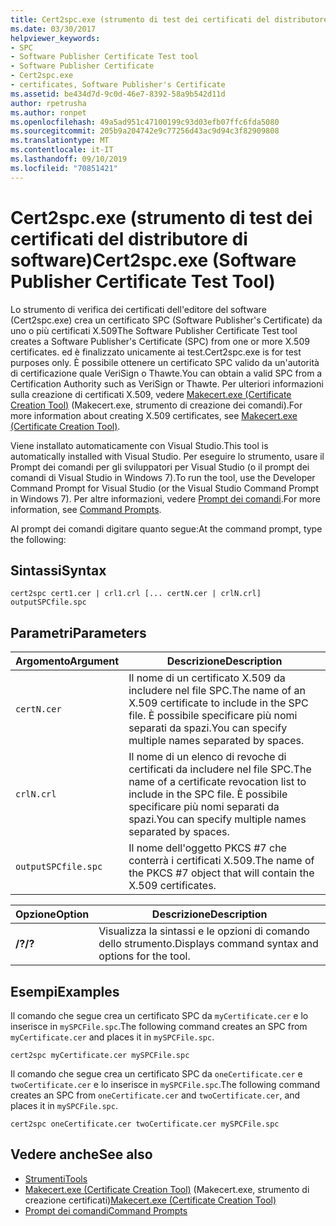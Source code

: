```yaml
---
title: Cert2spc.exe (strumento di test dei certificati del distributore di software)
ms.date: 03/30/2017
helpviewer_keywords:
- SPC
- Software Publisher Certificate Test tool
- Software Publisher Certificate
- Cert2spc.exe
- certificates, Software Publisher's Certificate
ms.assetid: be434d7d-9c0d-46e7-8392-58a9b542d11d
author: rpetrusha
ms.author: ronpet
ms.openlocfilehash: 49a5ad951c47100199c93d03efb07ffc6fda5080
ms.sourcegitcommit: 205b9a204742e9c77256d43ac9d94c3f82909808
ms.translationtype: MT
ms.contentlocale: it-IT
ms.lasthandoff: 09/10/2019
ms.locfileid: "70851421"
---
```

# <a name="cert2spcexe-software-publisher-certificate-test-tool"></a><span data-ttu-id="ccecd-102">Cert2spc.exe (strumento di test dei certificati del distributore di software)</span><span class="sxs-lookup"><span data-stu-id="ccecd-102">Cert2spc.exe (Software Publisher Certificate Test Tool)</span></span>
<span data-ttu-id="ccecd-103">Lo strumento di verifica dei certificati dell'editore del software (Cert2spc.exe) crea un certificato SPC (Software Publisher's Certificate) da uno o più certificati X.509</span><span class="sxs-lookup"><span data-stu-id="ccecd-103">The Software Publisher Certificate Test tool creates a Software Publisher's Certificate (SPC) from one or more X.509 certificates.</span></span> <span data-ttu-id="ccecd-104">ed è finalizzato unicamente ai test.</span><span class="sxs-lookup"><span data-stu-id="ccecd-104">Cert2spc.exe is for test purposes only.</span></span> <span data-ttu-id="ccecd-105">È possibile ottenere un certificato SPC valido da un'autorità di certificazione quale VeriSign o Thawte.</span><span class="sxs-lookup"><span data-stu-id="ccecd-105">You can obtain a valid SPC from a Certification Authority such as VeriSign or Thawte.</span></span> <span data-ttu-id="ccecd-106">Per ulteriori informazioni sulla creazione di certificati X.509, vedere [Makecert.exe (Certificate Creation Tool)](/windows/desktop/SecCrypto/makecert) (Makecert.exe, strumento di creazione dei comandi).</span><span class="sxs-lookup"><span data-stu-id="ccecd-106">For more information about creating X.509 certificates, see [Makecert.exe (Certificate Creation Tool)](/windows/desktop/SecCrypto/makecert).</span></span>  
  
 <span data-ttu-id="ccecd-107">Viene installato automaticamente con Visual Studio.</span><span class="sxs-lookup"><span data-stu-id="ccecd-107">This tool is automatically installed with Visual Studio.</span></span> <span data-ttu-id="ccecd-108">Per eseguire lo strumento, usare il Prompt dei comandi per gli sviluppatori per Visual Studio (o il prompt dei comandi di Visual Studio in Windows 7).</span><span class="sxs-lookup"><span data-stu-id="ccecd-108">To run the tool, use the Developer Command Prompt for Visual Studio (or the Visual Studio Command Prompt in Windows 7).</span></span> <span data-ttu-id="ccecd-109">Per altre informazioni, vedere [Prompt dei comandi](../../../docs/framework/tools/developer-command-prompt-for-vs.md).</span><span class="sxs-lookup"><span data-stu-id="ccecd-109">For more information, see [Command Prompts](../../../docs/framework/tools/developer-command-prompt-for-vs.md).</span></span>  
  
 <span data-ttu-id="ccecd-110">Al prompt dei comandi digitare quanto segue:</span><span class="sxs-lookup"><span data-stu-id="ccecd-110">At the command prompt, type the following:</span></span>  
  
## <a name="syntax"></a><span data-ttu-id="ccecd-111">Sintassi</span><span class="sxs-lookup"><span data-stu-id="ccecd-111">Syntax</span></span>  
  
```console  
cert2spc cert1.cer | crl1.crl [... certN.cer | crlN.crl] outputSPCfile.spc  
```  
  
## <a name="parameters"></a><span data-ttu-id="ccecd-112">Parametri</span><span class="sxs-lookup"><span data-stu-id="ccecd-112">Parameters</span></span>  
  
|<span data-ttu-id="ccecd-113">Argomento</span><span class="sxs-lookup"><span data-stu-id="ccecd-113">Argument</span></span>|<span data-ttu-id="ccecd-114">Descrizione</span><span class="sxs-lookup"><span data-stu-id="ccecd-114">Description</span></span>|  
|--------------|-----------------|  
|`certN.cer`|<span data-ttu-id="ccecd-115">Il nome di un certificato X.509 da includere nel file SPC.</span><span class="sxs-lookup"><span data-stu-id="ccecd-115">The name of an X.509 certificate to include in the SPC file.</span></span> <span data-ttu-id="ccecd-116">È possibile specificare più nomi separati da spazi.</span><span class="sxs-lookup"><span data-stu-id="ccecd-116">You can specify multiple names separated by spaces.</span></span>|  
|`crlN.crl`|<span data-ttu-id="ccecd-117">Il nome di un elenco di revoche di certificati da includere nel file SPC.</span><span class="sxs-lookup"><span data-stu-id="ccecd-117">The name of a certificate revocation list to include in the SPC file.</span></span> <span data-ttu-id="ccecd-118">È possibile specificare più nomi separati da spazi.</span><span class="sxs-lookup"><span data-stu-id="ccecd-118">You can specify multiple names separated by spaces.</span></span>|  
|`outputSPCfile.spc`|<span data-ttu-id="ccecd-119">Il nome dell'oggetto PKCS #7 che conterrà i certificati X.509.</span><span class="sxs-lookup"><span data-stu-id="ccecd-119">The name of the PKCS #7 object that will contain the X.509 certificates.</span></span>|  
  
|<span data-ttu-id="ccecd-120">Opzione</span><span class="sxs-lookup"><span data-stu-id="ccecd-120">Option</span></span>|<span data-ttu-id="ccecd-121">Descrizione</span><span class="sxs-lookup"><span data-stu-id="ccecd-121">Description</span></span>|  
|------------|-----------------|  
|<span data-ttu-id="ccecd-122">**/?**</span><span class="sxs-lookup"><span data-stu-id="ccecd-122">**/?**</span></span>|<span data-ttu-id="ccecd-123">Visualizza la sintassi e le opzioni di comando dello strumento.</span><span class="sxs-lookup"><span data-stu-id="ccecd-123">Displays command syntax and options for the tool.</span></span>|  
  
## <a name="examples"></a><span data-ttu-id="ccecd-124">Esempi</span><span class="sxs-lookup"><span data-stu-id="ccecd-124">Examples</span></span>  
 <span data-ttu-id="ccecd-125">Il comando che segue crea un certificato SPC da `myCertificate.cer` e lo inserisce in `mySPCFile.spc`.</span><span class="sxs-lookup"><span data-stu-id="ccecd-125">The following command creates an SPC from `myCertificate.cer` and places it in `mySPCFile.spc`.</span></span>  
  
```console
cert2spc myCertificate.cer mySPCFile.spc  
```  
  
 <span data-ttu-id="ccecd-126">Il comando che segue crea un certificato SPC da `oneCertificate.cer` e `twoCertificate.cer` e lo inserisce in `mySPCFile.spc`.</span><span class="sxs-lookup"><span data-stu-id="ccecd-126">The following command creates an SPC from `oneCertificate.cer` and `twoCertificate.cer`, and places it in `mySPCFile.spc`.</span></span>  
  
```console
cert2spc oneCertificate.cer twoCertificate.cer mySPCFile.spc  
```  
  
## <a name="see-also"></a><span data-ttu-id="ccecd-127">Vedere anche</span><span class="sxs-lookup"><span data-stu-id="ccecd-127">See also</span></span>

- [<span data-ttu-id="ccecd-128">Strumenti</span><span class="sxs-lookup"><span data-stu-id="ccecd-128">Tools</span></span>](../../../docs/framework/tools/index.md)
- <span data-ttu-id="ccecd-129">[Makecert.exe (Certificate Creation Tool)](/windows/desktop/SecCrypto/makecert) (Makecert.exe, strumento di creazione certificati)</span><span class="sxs-lookup"><span data-stu-id="ccecd-129">[Makecert.exe (Certificate Creation Tool)](/windows/desktop/SecCrypto/makecert)</span></span>
- [<span data-ttu-id="ccecd-130">Prompt dei comandi</span><span class="sxs-lookup"><span data-stu-id="ccecd-130">Command Prompts</span></span>](../../../docs/framework/tools/developer-command-prompt-for-vs.md)
